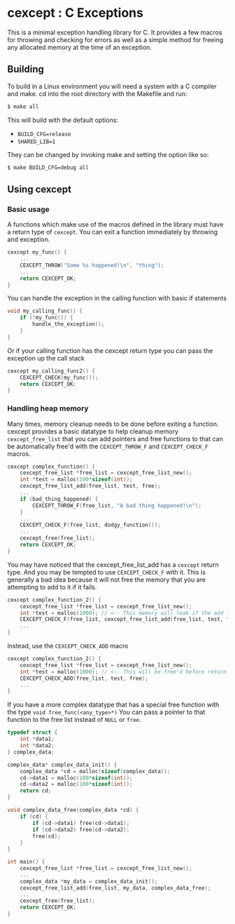 # cexcept : C Exceptions

This is a minimal exception handling library for C. It provides a few macros for throwing and checking for errors as well as a simple method for freeing any allocated memory at the time of an exception.

## Building

To build in a Linux environment you will need a system with a C compiler and make. cd into the root directory with the Makefile and run:

```sh
$ make all
```

This will build with the default options:

* `BUILD_CFG=release` 
* `SHARED_LIB=1`

They can be changed by invoking make and setting the option like so:

```sh
$ make BUILD_CFG=debug all
```

## Using cexcept

### Basic usage

A functions which make use of the macros defined in the library must have a return type of `cexcept`. You can exit a function immediately by throwing and exception.

```c
cexcept my_func() {
    ...
    CEXCEPT_THROW("Some %s happened!\n", "thing");
    ...
    return CEXCEPT_OK;
}
```

You can handle the exception in the calling function with basic if statements

```c
void my_calling_func() {
    if (!my_func()) {
        handle_the_exception();
    }
}
```

Or if your calling function has the cexcept return type you can pass the exception up the call stack

```c
cexcept my_calling_func2() {
    CEXCEPT_CHECK(my_func());
    return CEXCEPT_OK;
}
```

### Handling heap memory

Many times, memory cleanup needs to be done before exiting a function. cexcept provides a basic datatype to help cleanup memory `cexcept_free_list` that you can add pointers and free functions to that can be automatically free'd with the `CEXCEPT_THROW_F` and `CEXCEPT_CHECK_F` macros.

```c
cexcept complex_function() {
    cexcept_free_list *free_list = cexcept_free_list_new();
    int *test = malloc(100*sizeof(int));
    cexcept_free_list_add(free_list, test, free);
    ...
    if (bad_thing_happened) {
        CEXCEPT_THROW_F(free_list, "A bad thing happened!\n");
    }
    ...
    CEXCEPT_CHECK_F(free_list, dodgy_function());
    ...
    cexcept_free(free_list);
    return CEXCEPT_OK;
}
```

You may have noticed that the cexcept_free_list_add has a `cexcept` return type. And you may be tempted to use `CEXCEPT_CHECK_F` with it. This is generally a bad idea because it will not free the memory that you are attempting to add to it if it fails.

```c
cexcept complex_function_2() {
    cexcept_free_list *free_list = cexcept_free_list_new();
    int *test = malloc(1000); // <-- This memory will leak if the add fails
    CEXCEPT_CHECK_F(free_list, cexcept_free_list_add(free_list, test, free));
    ...
}
```

Instead, use the `CEXCEPT_CHECK_ADD` macro

```c
cexcept complex_function_2() {
    cexcept_free_list *free_list = cexcept_free_list_new();
    int *test = malloc(1000); // <-- This will be free'd before return if the add fails
    CEXCEPT_CHECK_ADD(free_list, test, free);
    ...
}
```

If you have a more complex datatype that has a special free function with the 
type `void free_func(<any_type>*)` You can pass a pointer to that function to the 
free list instead of `NULL` or `free`.

```c
typedef struct {
    int *data1;
    int *data2;
} complex_data;

complex_data* complex_data_init() {
    complex_data *cd = malloc(sizeof(complex_data));
    cd->data1 = malloc(100*sizeof(int));
    cd->data2 = malloc(100*sizeof(int));
    return cd;
}

void complex_data_free(complex_data *cd) {
    if (cd) {
        if (cd->data1) free(cd->data1);
        if (cd->data2) free(cd->data2);
        free(cd);
    }
}

int main() {
    cexcept_free_list *free_list = cexcept_free_list_new();
    ...
    complex_data *my_data = complex_data_init();
    cexcept_free_list_add(free_list, my_data, complex_data_free);
    ...
    cexcept_free(free_list);
    return CEXCEPT_OK;
}
```
